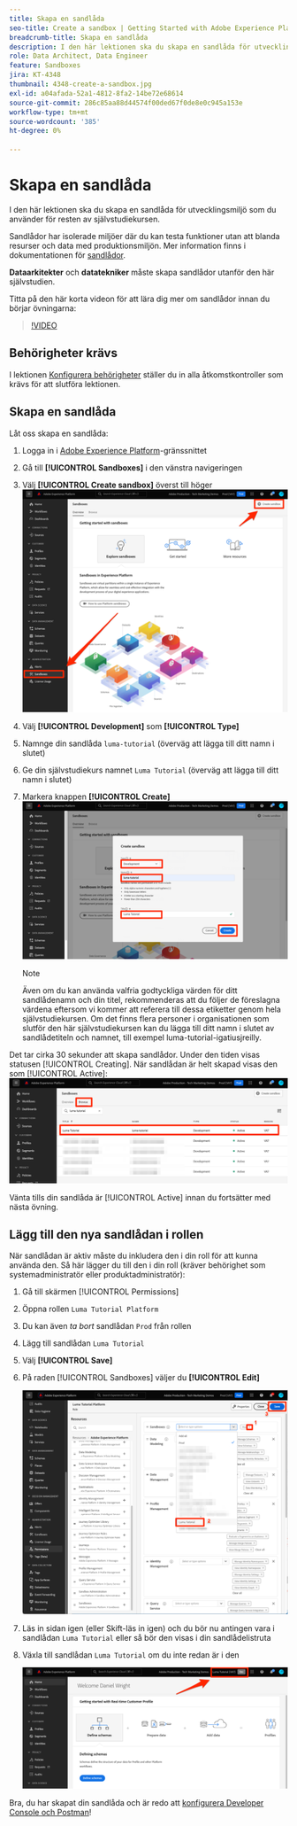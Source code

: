 ```yaml
---
title: Skapa en sandlåda
seo-title: Create a sandbox | Getting Started with Adobe Experience Platform for Data Architects and Data Engineers
breadcrumb-title: Skapa en sandlåda
description: I den här lektionen ska du skapa en sandlåda för utvecklingsmiljö som du kan använda för resten av självstudiekursen.
role: Data Architect, Data Engineer
feature: Sandboxes
jira: KT-4348
thumbnail: 4348-create-a-sandbox.jpg
exl-id: a04afada-52a1-4812-8fa2-14be72e68614
source-git-commit: 286c85aa88d44574f00ded67f0de8e0c945a153e
workflow-type: tm+mt
source-wordcount: '385'
ht-degree: 0%

---
```


# Skapa en sandlåda

<!--25min-->

I den här lektionen ska du skapa en sandlåda för utvecklingsmiljö som du använder för resten av självstudiekursen.

Sandlådor har isolerade miljöer där du kan testa funktioner utan att blanda resurser och data med produktionsmiljön. Mer information finns i dokumentationen för [sandlådor](https://experienceleague.adobe.com/docs/experience-platform/sandbox/home.html?lang=sv).

**Dataarkitekter** och **datatekniker** måste skapa sandlådor utanför den här självstudien.

Titta på den här korta videon för att lära dig mer om sandlådor innan du börjar övningarna:
>[!VIDEO](https://video.tv.adobe.com/v/3430296/?learn=on&enablevpops&captions=swe)

## Behörigheter krävs

I lektionen [Konfigurera behörigheter](configure-permissions.md) ställer du in alla åtkomstkontroller som krävs för att slutföra lektionen.

<!--
* Permission items **[!UICONTROL Sandbox Administration]** > **[!UICONTROL View Sandboxes]** and **[!UICONTROL Manage Sandboxes]**
* Permission item **[!UICONTROL Sandboxes]** > **[!UICONTROL Prod]**
* User-role access to the `Luma Tutorial Platform` product profile
* Admin-level access to the `Luma Tutorial Platform` product profile
-->

## Skapa en sandlåda

Låt oss skapa en sandlåda:

1. Logga in i [Adobe Experience Platform](https://experience.adobe.com/platform)-gränssnittet
1. Gå till **[!UICONTROL Sandboxes]** i den vänstra navigeringen
1. Välj **[!UICONTROL Create sandbox]** överst till höger
   ![Välj Skapa sandlåda](assets/sandbox-createSandbox.png)

1. Välj **[!UICONTROL Development]** som **[!UICONTROL Type]**
1. Namnge din sandlåda `luma-tutorial` (överväg att lägga till ditt namn i slutet)
1. Ge din självstudiekurs namnet `Luma Tutorial` (överväg att lägga till ditt namn i slutet)
1. Markera knappen **[!UICONTROL Create]**
   ![Skapa din sandlåda](assets/sandbox-nameSandbox.png)
   >[!NOTE]
   >
   >Även om du kan använda valfria godtyckliga värden för ditt sandlådenamn och din titel, rekommenderas att du följer de föreslagna värdena eftersom vi kommer att referera till dessa etiketter genom hela självstudiekursen. Om det finns flera personer i organisationen som slutför den här självstudiekursen kan du lägga till ditt namn i slutet av sandlådetiteln och namnet, till exempel luma-tutorial-igatiusjreilly.

Det tar cirka 30 sekunder att skapa sandlådor. Under den tiden visas statusen [!UICONTROL Creating]. När sandlådan är helt skapad visas den som [!UICONTROL Active]:
![&#x200B; Aktiv status &#x200B;](assets/sandbox-active.png)

Vänta tills din sandlåda är [!UICONTROL Active] innan du fortsätter med nästa övning.

## Lägg till den nya sandlådan i rollen

När sandlådan är aktiv måste du inkludera den i din roll för att kunna använda den. Så här lägger du till den i din roll (kräver behörighet som systemadministratör eller produktadministratör):

1. Gå till skärmen [!UICONTROL Permissions]
1. Öppna rollen `Luma Tutorial Platform`
1. Du kan även _ta bort_ sandlådan `Prod` från rollen
1. Lägg till sandlådan `Luma Tutorial`
1. Välj **[!UICONTROL Save]**
1. På raden [!UICONTROL Sandboxes] väljer du **[!UICONTROL Edit]**

   ![Lägg till lumatsjälvstudiekurs](assets/sandbox-addLumaTutorial.png)

1. Läs in sidan igen (eller Skift-läs in igen) och du bör nu antingen vara i sandlådan `Luma Tutorial` eller så bör den visas i din sandlådelistruta
1. Växla till sandlådan `Luma Tutorial` om du inte redan är i den

   ![Bekräfta sandlåda](assets/sandbox-confirmDropdown.png)

Bra, du har skapat din sandlåda och är redo att [konfigurera Developer Console och Postman](set-up-developer-console-and-postman.md)!
